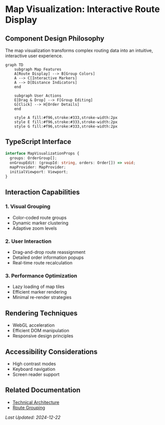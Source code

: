 # Map Visualization: Interactive Route Display

## Component Design Philosophy

The map visualization transforms complex routing data into an intuitive, interactive user experience.

```mermaid
graph TD
    subgraph Map Features
    A[Route Display] --> B[Group Colors]
    A --> C[Interactive Markers]
    A --> D[Distance Indicators]
    end
    
    subgraph User Actions
    E[Drag & Drop] --> F[Group Editing]
    G[Click] --> H[Order Details]
    end
    
    style A fill:#f96,stroke:#333,stroke-width:2px
    style E fill:#f96,stroke:#333,stroke-width:2px
    style G fill:#f96,stroke:#333,stroke-width:2px
```

## TypeScript Interface

```typescript
interface MapVisualizationProps {
  groups: OrderGroup[];
  onGroupEdit: (groupId: string, orders: Order[]) => void;
  mapProvider: MapProvider;
  initialViewport: Viewport;
}
```

## Interaction Capabilities

### 1. Visual Grouping
- Color-coded route groups
- Dynamic marker clustering
- Adaptive zoom levels

### 2. User Interaction
- Drag-and-drop route reassignment
- Detailed order information popups
- Real-time route recalculation

### 3. Performance Optimization
- Lazy loading of map tiles
- Efficient marker rendering
- Minimal re-render strategies

## Rendering Techniques
- WebGL acceleration
- Efficient DOM manipulation
- Responsive design principles

## Accessibility Considerations
- High contrast modes
- Keyboard navigation
- Screen reader support

## Related Documentation
- [Technical Architecture](/technical/architecture.md)
- [Route Grouping](/technical/components/route-grouping.md)

*Last Updated: 2024-12-22*
